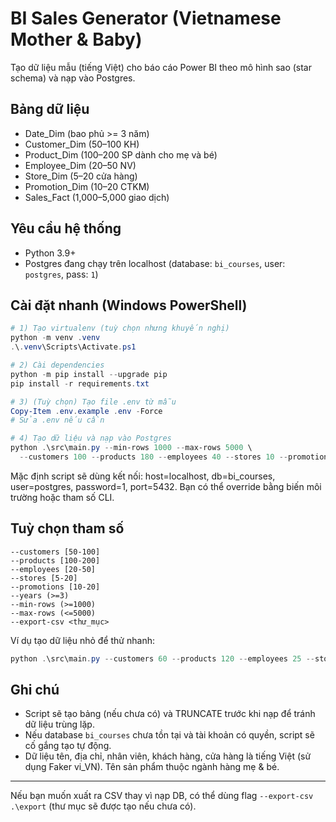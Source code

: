 # BI Sales Generator (Vietnamese Mother & Baby)

Tạo dữ liệu mẫu (tiếng Việt) cho báo cáo Power BI theo mô hình sao (star schema) và nạp vào Postgres.

## Bảng dữ liệu
- Date_Dim (bao phủ >= 3 năm)
- Customer_Dim (50–100 KH)
- Product_Dim (100–200 SP dành cho mẹ và bé)
- Employee_Dim (20–50 NV)
- Store_Dim (5–20 cửa hàng)
- Promotion_Dim (10–20 CTKM)
- Sales_Fact (1,000–5,000 giao dịch)

## Yêu cầu hệ thống
- Python 3.9+
- Postgres đang chạy trên localhost (database: `bi_courses`, user: `postgres`, pass: `1`)

## Cài đặt nhanh (Windows PowerShell)
```powershell
# 1) Tạo virtualenv (tuỳ chọn nhưng khuyến nghị)
python -m venv .venv
.\.venv\Scripts\Activate.ps1

# 2) Cài dependencies
python -m pip install --upgrade pip
pip install -r requirements.txt

# 3) (Tuỳ chọn) Tạo file .env từ mẫu
Copy-Item .env.example .env -Force
# Sửa .env nếu cần

# 4) Tạo dữ liệu và nạp vào Postgres
python .\src\main.py --min-rows 1000 --max-rows 5000 \
  --customers 100 --products 180 --employees 40 --stores 10 --promotions 15 --years 3
```

Mặc định script sẽ dùng kết nối: host=localhost, db=bi_courses, user=postgres, password=1, port=5432. Bạn có thể override bằng biến môi trường hoặc tham số CLI.

## Tuỳ chọn tham số
```
--customers [50-100]
--products [100-200]
--employees [20-50]
--stores [5-20]
--promotions [10-20]
--years (>=3)
--min-rows (>=1000)
--max-rows (<=5000)
--export-csv <thư_mục>
```

Ví dụ tạo dữ liệu nhỏ để thử nhanh:
```powershell
python .\src\main.py --customers 60 --products 120 --employees 25 --stores 8 --promotions 12 --years 3 --min-rows 1200 --max-rows 2400
```

## Ghi chú
- Script sẽ tạo bảng (nếu chưa có) và TRUNCATE trước khi nạp để tránh dữ liệu trùng lặp.
- Nếu database `bi_courses` chưa tồn tại và tài khoản có quyền, script sẽ cố gắng tạo tự động.
- Dữ liệu tên, địa chỉ, nhân viên, khách hàng, cửa hàng là tiếng Việt (sử dụng Faker vi_VN). Tên sản phẩm thuộc ngành hàng mẹ & bé.

---

Nếu bạn muốn xuất ra CSV thay vì nạp DB, có thể dùng flag `--export-csv .\export` (thư mục sẽ được tạo nếu chưa có).
